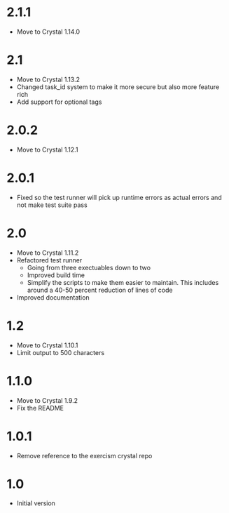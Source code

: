# 2.1.1

- Move to Crystal 1.14.0

# 2.1

- Move to Crystal 1.13.2
- Changed task_id system to make it more secure but also more feature rich
- Add support for optional tags

# 2.0.2

- Move to Crystal 1.12.1

# 2.0.1

- Fixed so the test runner will pick up runtime errors as actual errors and not make test suite pass

# 2.0

- Move to Crystal 1.11.2
- Refactored test runner
  - Going from three exectuables down to two
  - Improved build time
  - Simplify the scripts to make them easier to maintain.
    This includes around a 40-50 percent reduction of lines of code
- Improved documentation

# 1.2

- Move to Crystal 1.10.1
- Limit output to 500 characters

# 1.1.0

- Move to Crystal 1.9.2
- Fix the README

# 1.0.1

- Remove reference to the exercism crystal repo

# 1.0

- Initial version